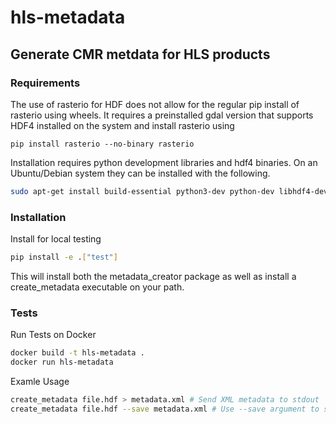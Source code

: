 # hls-metadata
## Generate CMR metdata for HLS products

### Requirements
The use of rasterio for HDF does not allow for the regular pip install of rasterio using wheels. It requires a preinstalled gdal version that supports HDF4 installed on the system and install rasterio using
```
pip install rasterio --no-binary rasterio
```

Installation requires python development libraries and hdf4 binaries. On an Ubuntu/Debian system they can be installed with the following.
```bash
sudo apt-get install build-essential python3-dev python-dev libhdf4-dev # For Python 3

```
### Installation
Install for local testing
```bash
pip install -e .["test"]
```

This will install both the metadata_creator package as well as install a create_metadata executable on your path.

### Tests
Run Tests on Docker
```bash
docker build -t hls-metadata .
docker run hls-metadata
```

Examle Usage
```bash
create_metadata file.hdf > metadata.xml # Send XML metadata to stdout
create_metadata file.hdf --save metadata.xml # Use --save argument to set destination
```
